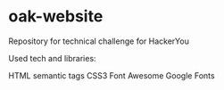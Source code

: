 # oak-website
Repository for technical challenge for HackerYou

Used tech and libraries:

HTML semantic tags
CSS3
Font Awesome
Google Fonts


